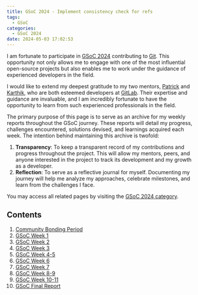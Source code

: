 ```yaml
---
title: GSoC 2024 - Implement consistency check for refs
tags:
  - GSoC
categories:
  - GSoC 2024
date: 2024-05-03 17:02:53
---
```


I am fortunate to participate in [GSoC 2024](https://summerofcode.withgoogle.com/programs/2024/projects/ukm4PTEF) contributing to [Git](https://git-scm.com/). This opportunity not only allows me to engage with one of the most influential open-source projects but also enables me to work under the guidance of experienced developers in the field.

I would like to extend my deepest gratitude to my two mentors, [Patrick](https://github.com/pks-t) and [Karthik](https://github.com/KarthikNayak), who are both esteemed developers at [GitLab](https://about.gitlab.com/). Their expertise and guidance are invaluable, and I am incredibly fortunate to have the opportunity to learn from such experienced professionals in the field.

The primary purpose of this page is to serve as an archive for my weekly reports throughout the GSoC journey. These reports will detail my progress, challenges encountered, solutions devised, and learnings acquired each week. The intention behind maintaining this archive is twofold:

1. **Transparency**: To keep a transparent record of my contributions and progress throughout the project. This will allow my mentors, peers, and anyone interested in the project to track its development and my growth as a developer.
2. **Reflection**: To serve as a reflective journal for myself. Documenting my journey will help me analyze my approaches, celebrate milestones, and learn from the challenges I face.

You may access all related pages by visiting the [GSoC 2024 category](https://luolibrary.com/categories/GSoC-2024/).

## Contents

1. [Community Bonding Period](https://luolibrary.com/2024/05/27/GSoC-Community-Bonding-Period/)
2. [GSoC Week 1](https://luolibrary.com/2024/06/02/GSoC-Week-1/)
3. [GSoC Week 2](https://luolibrary.com/2024/06/10/GSoC-Week-2/)
4. [GSoC Week 3](https://luolibrary.com/2024/06/17/GSoC-Week-3/)
5. [GSoC Week 4-5](https://luolibrary.com/2024/06/30/GSoC-Week-4-5/)
6. [GSoC Week 6](https://luolibrary.com/2024/07/08/GSoC-Week-6/)
7. [GSoC Week 7](https://luolibrary.com/2024/07/16/GSoC-Week-7/)
8. [GSoC Week 8-9](https://luolibrary.com/2024/07/28/GSoC-Week-8-9/)
9. [GSoC Week 10-11](https://luolibrary.com/2024/08/13/GSoC-Week-10-11/)
10. [GSoC Final Report](https://luolibrary.com/2024/08/25/GSoC-Final-Report/)
